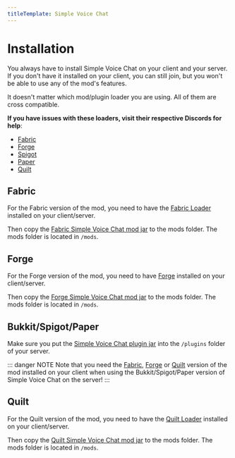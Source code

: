 ```yaml
---
titleTemplate: Simple Voice Chat
---
```


# Installation

You always have to install Simple Voice Chat on your client and your server.
If you don't have it installed on your client, you can still join, but you won't be able to use any of the mod's features.

It doesn't matter which mod/plugin loader you are using. All of them are cross compatible.

**If you have issues with these loaders, visit their respective Discords for help**:

- [Fabric](https://discord.gg/v6v4pMv)
- [Forge](https://discord.gg/UvedJ9m)
- [Spigot](https://discord.gg/spigotmc)
- [Paper](https://discord.gg/papermc)
- [Quilt](https://discord.gg/M7GpuyTBvy)


## Fabric

For the Fabric version of the mod, you need to have the [Fabric Loader](https://fabricmc.net/use/) installed on your client/server.

Then copy the [Fabric Simple Voice Chat mod jar](https://modrinth.com/mod/simple-voice-chat/versions?l=fabric) to the mods folder. The mods folder is located in `/mods`.


## Forge

For the Forge version of the mod, you need to have [Forge](https://files.minecraftforge.net/) installed on your client/server.

Then copy the [Forge Simple Voice Chat mod jar](https://modrinth.com/mod/simple-voice-chat/versions?l=forge) to the mods folder. The mods folder is located in `/mods`.


## Bukkit/Spigot/Paper

Make sure you put the [Simple Voice Chat plugin jar](https://modrinth.com/plugin/simple-voice-chat/versions?l=bukkit) into the `/plugins` folder of your server.

::: danger NOTE
Note that you need the [Fabric](#fabric), [Forge](#forge) or [Quilt](#quilt) version of the mod installed on your client when using the Bukkit/Spigot/Paper version of Simple Voice Chat on the server!
:::

## Quilt

For the Quilt version of the mod, you need to have the [Quilt Loader](https://quiltmc.org/install/) installed on your client/server.

Then copy the [Quilt Simple Voice Chat mod jar](https://modrinth.com/mod/simple-voice-chat/versions?l=quilt) to the mods folder. The mods folder is located in `/mods`.

<ClientOnly>
    <WikiTracker name="installation"/>
</ClientOnly>
